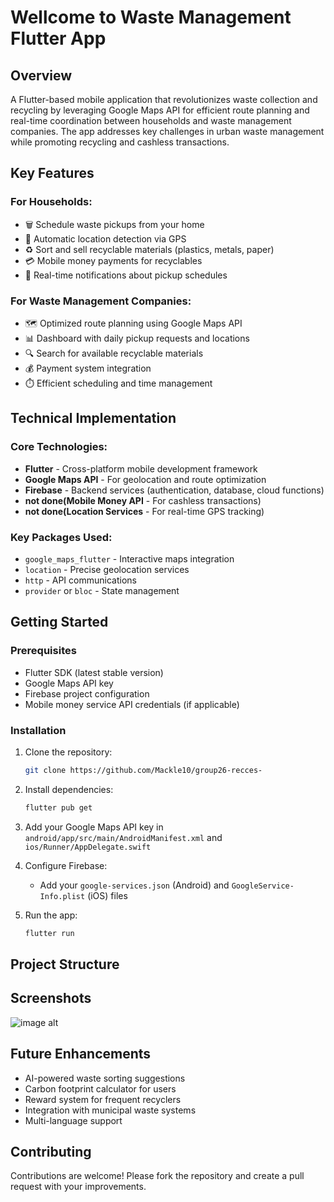 # Wellcome to Waste Management Flutter App

## Overview
A Flutter-based mobile application that revolutionizes waste collection and recycling by leveraging Google Maps API for efficient route planning and real-time coordination between households and waste management companies. The app addresses key challenges in urban waste management while promoting recycling and cashless transactions.

## Key Features

### For Households:
- 🗑️ Schedule waste pickups from your home
- 📍 Automatic location detection via GPS
- ♻️ Sort and sell recyclable materials (plastics, metals, paper)
- 💳 Mobile money payments for recyclables
- 🔔 Real-time notifications about pickup schedules

### For Waste Management Companies:
- 🗺️ Optimized route planning using Google Maps API
- 📊 Dashboard with daily pickup requests and locations
- 🔍 Search for available recyclable materials
- 💰 Payment system integration
- ⏱️ Efficient scheduling and time management

## Technical Implementation

### Core Technologies:
- **Flutter** - Cross-platform mobile development framework
- **Google Maps API** - For geolocation and route optimization
- **Firebase** - Backend services (authentication, database, cloud functions)
- **not done(Mobile Money API** - For cashless transactions)
- **not done(Location Services** - For real-time GPS tracking)

### Key Packages Used:
- `google_maps_flutter` - Interactive maps integration
- `location` - Precise geolocation services
- `http` - API communications
- `provider` or `bloc` - State management


## Getting Started

### Prerequisites
- Flutter SDK (latest stable version)
- Google Maps API key
- Firebase project configuration
- Mobile money service API credentials (if applicable)

### Installation
1. Clone the repository:
   ```bash
   git clone https://github.com/Mackle10/group26-recces-
   ```
2. Install dependencies:
   ```bash
   flutter pub get
   ```
3. Add your Google Maps API key in `android/app/src/main/AndroidManifest.xml` and `ios/Runner/AppDelegate.swift`

4. Configure Firebase:
   - Add your `google-services.json` (Android) and `GoogleService-Info.plist` (iOS) files

5. Run the app:
   ```bash
   flutter run
   ```

## Project Structure


## Screenshots
![image alt]()


## Future Enhancements
- AI-powered waste sorting suggestions
- Carbon footprint calculator for users
- Reward system for frequent recyclers
- Integration with municipal waste systems
- Multi-language support

## Contributing
Contributions are welcome! Please fork the repository and create a pull request with your improvements.

